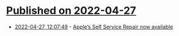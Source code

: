 # [Published on 2022-04-27](index.md)

* [2022-04-27, 12:07:49](https://news.ycombinator.com/item?id=31178887) - [Apple’s Self Service Repair now available](https://www.apple.com/newsroom/2022/04/apples-self-service-repair-now-available/)

